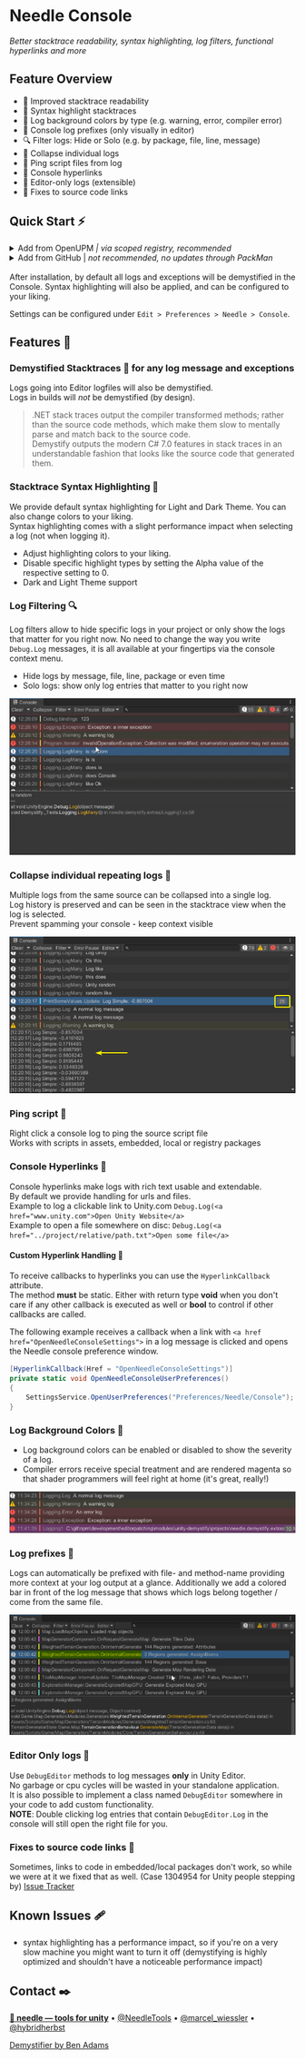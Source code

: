﻿# Needle Console

*Better stacktrace readability, syntax highlighting, log filters, functional hyperlinks and more*


## **Feature Overview**
- 🔮 Improved stacktrace readability
- 🎨 Syntax highlight stacktraces
- 🚦 Log background colors by type (e.g. warning, error, compiler error)
- 📍 Console log prefixes (only visually in editor)
- 🔍 Filter logs: Hide or Solo (e.g. by package, file, line, message)
- 🍔 Collapse individual logs
- 📯 Ping script files from log
- 🔗 Console hyperlinks
- 📑 Editor-only logs (extensible)
- 🧁 Fixes to source code links


## Quick Start ⚡️

<details>
<summary>Add from OpenUPM <em>| via scoped registry, recommended</em></summary>

This package is available on OpenUPM: https://openupm.com/packages/com.needle.console

To add it the package to your project:

- open `Edit/Project Settings/Package Manager`
- add a new Scoped Registry:
  ```
  Name: OpenUPM
  URL:  https://package.openupm.com/
  Scope(s): com.needle
  ```
- click <kbd>Save</kbd>
- open Package Manager
- click <kbd>+</kbd>
- select <kbd>Add from Git URL</kbd>
- paste `com.needle.console`
- click <kbd>Add</kbd>
</details>

<details>
<summary>Add from GitHub | <em>not recommended, no updates through PackMan</em></summary>

You can also add it directly from GitHub on Unity 2019.4+. Note that you won't be able to receive updates through Package Manager this way, you'll have to update manually.

- open Package Manager
- click <kbd>+</kbd>
- select <kbd>Add from Git URL</kbd>
- paste `https://github.com/needle-tools/console.git?path=/package`
- click <kbd>Add</kbd>
</details>  
<br/>
After installation, by default all logs and exceptions will be demystified in the Console.  
Syntax highlighting will also be applied, and can be configured to your liking.  

Settings can be configured under ``Edit > Preferences > Needle > Console``.


## Features 📜

### **Demystified Stacktraces** 🔮 for any log message and exceptions
Logs going into Editor logfiles will also be demystified.  
Logs in builds will _not_ be demystified (by design).

>.NET stack traces output the compiler transformed methods; rather than the source code methods, which make them slow to mentally parse and match back to the source code.  
Demystify outputs the modern C# 7.0 features in stack traces in an understandable fashion that looks like the source code that generated them.

### **Stacktrace Syntax Highlighting** 🎨

We provide default syntax highlighting for Light and Dark Theme. You can also change colors to your liking.  
  Syntax highlighting comes with a slight performance impact when selecting a log (not when logging it).

- Adjust highlighting colors to your liking.
- Disable specific highlight types by setting the Alpha value of the respective setting to 0.
- Dark and Light Theme support


### **Log Filtering** 🔍
Log filters allow to hide specific logs in your project or only show the logs that matter for you right now. No need to change the way you write ``Debug.Log`` messages, it is all available at your fingertips via the console context menu.
- Hide logs by message, file, line, package or even time
- Solo logs: show only log entries that matter to you right now

![](Documentation~/filter-log-solo.gif)

### **Collapse individual repeating logs** 🍔
Multiple logs from the same source can be collapsed into a single log.  
Log history is preserved and can be seen in the stacktrace view when the log is selected.   
Prevent spamming your console - keep context visible  

![](Documentation~/collapse-log.png)

### **Ping script** 📯
Right click a console log to ping the source script file  
Works with scripts in assets, embedded, local or registry packages


### **Console Hyperlinks** 🔗 
Console hyperlinks make logs with rich text usable and extendable.   
By default we provide handling for urls and files.  
Example to log a clickable link to Unity.com ``Debug.Log(<a href="www.unity.com">Open Unity Website</a>``   
Example to open a file somewhere on disc: ``Debug.Log(<a href="../project/relative/path.txt">Open some file</a>``

#### Custom Hyperlink Handling 🧷
To receive callbacks to hyperlinks you can use the ``HyperlinkCallback`` attribute.   
The method **must** be static. Either with return type **void** when you don't care if any other callback is executed as well or **bool** to control if other callbacks are called.   

The following example receives a callback when a link with ``<a href href="OpenNeedleConsoleSettings">`` in a log message is clicked and opens the Needle console preference window.
```csharp 
[HyperlinkCallback(Href = "OpenNeedleConsoleSettings")]
private static void OpenNeedleConsoleUserPreferences()
{
	SettingsService.OpenUserPreferences("Preferences/Needle/Console");
}
```


### **Log Background Colors** 🚦
- Log background colors can be enabled or disabled to show the severity of a log.  
- Compiler errors receive special treatment and are rendered magenta so that shader programmers will feel right at home (it's great, really!)

![](Documentation~/log-type-colors.png) 


### **Log prefixes** 📍
Logs can automatically be prefixed with file- and method-name providing more context at your log output at a glance. Additionally we add a colored bar in front of the log message that shows which logs belong together / come from the same file.

![](Documentation~/log-prefixes-2.png)

### **Editor Only logs** 📑
Use ``DebugEditor`` methods to log messages **only** in Unity Editor.   
No garbage or cpu cycles will be wasted in your standalone application.  
It is also possible to implement a class named ``DebugEditor`` somewhere in your code to add custom functionality.  
**NOTE**: Double clicking log entries that contain ``DebugEditor.Log`` in the console will still open the right file for you.  


### **Fixes to source code links** 🧁  
  Sometimes, links to code in embedded/local packages don't work, so while we were at it we fixed that as well. (Case 1304954 for Unity people stepping by) [Issue Tracker](https://issuetracker.unity3d.com/issues/script-file-that-references-package-script-is-opened-when-double-clicking-a-console-message-in-editor-that-comes-from-a-package)

## Known Issues 🩹

- syntax highlighting has a performance impact, so if you're on a very slow machine you might want to turn it off (demystifying is highly optimized and shouldn't have a noticeable performance impact)


## Contact ✒️
<b>[🌵 needle — tools for unity](https://needle.tools)</b> • 
[@NeedleTools](https://twitter.com/NeedleTools) • 
[@marcel_wiessler](https://twitter.com/marcel_wiessler) • 
[@hybridherbst](https://twitter.com/hybridherbst)

[Demystifier by Ben Adams](https://github.com/benaadams/Ben.Demystifier)

